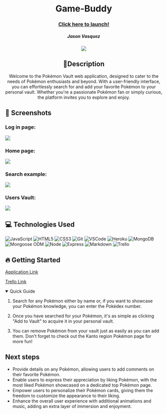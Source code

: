    <div id="description" align="center">

  # Game-Buddy

  ### [Click here to launch!](https://pokemon-vault.herokuapp.com/)

  ##### Jason Vasquez

  [![](https://i.imgur.com/JrCnDbB.png)](https://www.linkedin.com/in/jason-vasquez11//)

  ## 📝Description 


Welcome to the Pokémon Vault web application, designed to cater to the needs of Pokémon enthusiasts and beyond. With a user-friendly interface, you can effortlessly search for and add your favorite Pokémon to your personal vault. Whether you're a passionate Pokémon fan or simply curious, the platform invites you to explore and enjoy.

  </div>

## 📸 Screenshots 
### Log in page:
<img src="https://i.imgur.com/wh1SLNW.png">

### Home page:
<img src="https://i.imgur.com/DS3xU4q.png">

### Search example:
<img src="https://i.imgur.com/z964xrg.png">

### Users Vault:
<img src="https://i.imgur.com/k2s65pZ.png">

##  💻 Technologies Used 
  ![JavaScript](https://img.shields.io/badge/-JavaScript-05122A?style=flat&logo=javascript)
  ![HTML5](https://img.shields.io/badge/-HTML5-05122A?style=flat&logo=html5)
  ![CSS3](https://img.shields.io/badge/-CSS-05122A?style=flat&logo=css3)
  ![Git](https://img.shields.io/badge/-Git-05122A?style=flat&logo=git)
  ![VSCode](https://img.shields.io/badge/-VS_Code-05122A?style=flat&logo=visualstudio)
  ![Heroku](https://img.shields.io/badge/-Heroku-05122A?style=flat&logo=heroku)
  ![MongoDB](https://img.shields.io/badge/-MongoDB-05122A?style=flat&logo=mongodb)
  ![Mongoose ODM](https://img.shields.io/badge/-Mongoose_ODM-05122A?style=flat&logo=mongodb)
  ![Node](https://img.shields.io/badge/-Node.js-05122A?style=flat&logo=node.js)
  ![Express](https://img.shields.io/badge/-Express-05122A?style=flat&logo=express)
  ![Markdown](https://img.shields.io/badge/-Markdown-05122A?style=flat&logo=markdown)
  ![Trello](https://img.shields.io/badge/-Trello-05122A?style=flat&logo=trello)



## 🔥 Getting Started 

 [Application Link](https://pokemon-vault.herokuapp.com/)
 
 [Trello Link](https://trello.com/b/gX5wkWNy/project-2)
<details open>
<summary> Quick Guide </summary>

1. Search for any Pokémon either by name or, if you want to showcase your Pokémon knowledge, you can enter the Pokédex number.

2. Once you have searched for your Pokémon, it's as simple as clicking "Add to Vault" to acquire it in your personal vault.

3. You can remove Pokémon from your vault just as easily as you can add them. Don't forget to check out the Kanto region Pokémon page for more fun!

</details>

## Next steps 
- Provide details on any Pokémon, allowing users to add comments on their favorite Pokémon.
- Enable users to express their appreciation by liking Pokémon, with the most liked Pokémon showcased on a dedicated top Pokémon page.
- Empower users to personalize their Pokémon cards, giving them the freedom to customize the appearance to their liking.
- Enhance the overall user experience with additional animations and music, adding an extra layer of immersion and enjoyment.

